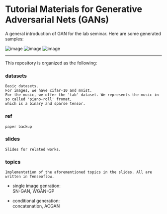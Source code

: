 # Tutorial Materials for Generative Adversarial Nets (GANs)

A general introduction of GAN for the lab seminar. Here are some generated samples:

![image](https://github.com/wayne391/GAN-tutorial/blob/master/ref/samples/cifar10_sngan.png)
![image](https://github.com/wayne391/GAN-tutorial/blob/master/ref/samples/mnist_acgan.png)
![image](https://github.com/wayne391/GAN-tutorial/blob/master/ref/samples/tab_wgan_gp_small.png)

---

This repository is organized as the following:

### datasets
    Basic datasets.
    For images, we have cifar-10 and mnist.
    For the music, we offer the 'tab' dataset. We represents the music in so called 'piano-roll' fromat,
    which is a binary and sparse tensor.

### ref
    paper backup

### slides
    Slides for related works.

### topics
    Implementation of the aforementioned topics in the slides. All are written in Tenseoflow.
- single image genration:  
    SN-GAN, WGAN-GP  

- conditional generation:    
    concatenation, ACGAN  
